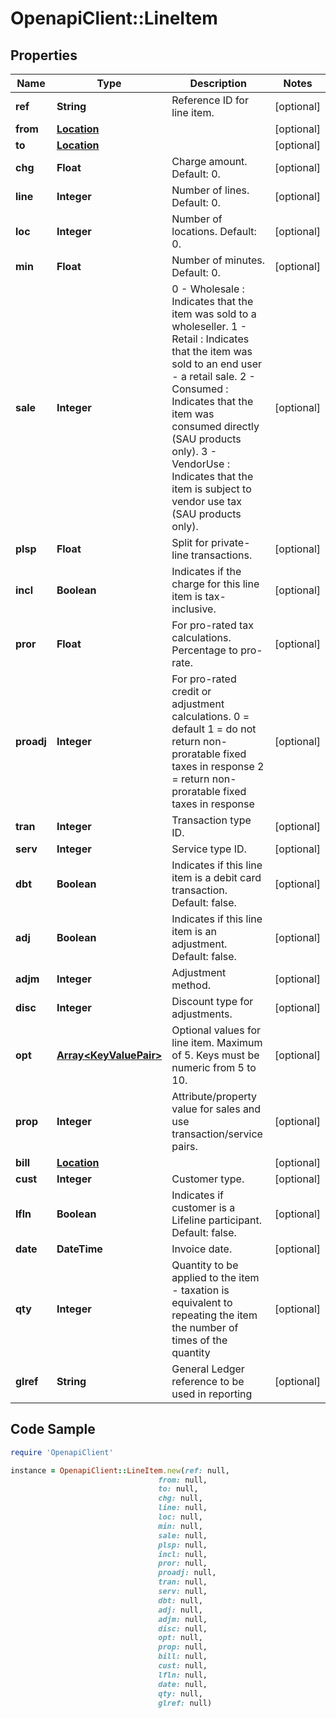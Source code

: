 # OpenapiClient::LineItem

## Properties

Name | Type | Description | Notes
------------ | ------------- | ------------- | -------------
**ref** | **String** | Reference ID for line item. | [optional] 
**from** | [**Location**](Location.md) |  | [optional] 
**to** | [**Location**](Location.md) |  | [optional] 
**chg** | **Float** | Charge amount.  Default: 0. | [optional] 
**line** | **Integer** | Number of lines.  Default: 0. | [optional] 
**loc** | **Integer** | Number of locations.  Default: 0. | [optional] 
**min** | **Float** | Number of minutes.  Default: 0. | [optional] 
**sale** | **Integer** | 0 - Wholesale : Indicates that the item was sold to a wholeseller.  1 - Retail : Indicates that the item was sold to an end user - a retail sale.  2 - Consumed : Indicates that the item was consumed directly (SAU products only).  3 - VendorUse : Indicates that the item is subject to vendor use tax (SAU products only). | [optional] 
**plsp** | **Float** | Split for private-line transactions. | [optional] 
**incl** | **Boolean** | Indicates if the charge for this line item is tax-inclusive. | [optional] 
**pror** | **Float** | For pro-rated tax calculations. Percentage to pro-rate. | [optional] 
**proadj** | **Integer** | For pro-rated credit or adjustment calculations.  0 &#x3D; default  1 &#x3D; do not return non-proratable fixed taxes in response  2 &#x3D; return non-proratable fixed taxes in response | [optional] 
**tran** | **Integer** | Transaction type ID. | [optional] 
**serv** | **Integer** | Service type ID. | [optional] 
**dbt** | **Boolean** | Indicates if this line item is a debit card transaction.  Default: false. | [optional] 
**adj** | **Boolean** | Indicates if this line item is an adjustment.  Default: false. | [optional] 
**adjm** | **Integer** | Adjustment method. | [optional] 
**disc** | **Integer** | Discount type for adjustments. | [optional] 
**opt** | [**Array&lt;KeyValuePair&gt;**](KeyValuePair.md) | Optional values for line item. Maximum of 5. Keys must be numeric from 5 to 10. | [optional] 
**prop** | **Integer** | Attribute/property value for sales and use transaction/service pairs. | [optional] 
**bill** | [**Location**](Location.md) |  | [optional] 
**cust** | **Integer** | Customer type. | [optional] 
**lfln** | **Boolean** | Indicates if customer is a Lifeline participant.  Default: false. | [optional] 
**date** | **DateTime** | Invoice date. | [optional] 
**qty** | **Integer** | Quantity to be applied to the item - taxation is equivalent to repeating the item the number of times of the quantity | [optional] 
**glref** | **String** | General Ledger reference to be used in reporting | [optional] 

## Code Sample

```ruby
require 'OpenapiClient'

instance = OpenapiClient::LineItem.new(ref: null,
                                 from: null,
                                 to: null,
                                 chg: null,
                                 line: null,
                                 loc: null,
                                 min: null,
                                 sale: null,
                                 plsp: null,
                                 incl: null,
                                 pror: null,
                                 proadj: null,
                                 tran: null,
                                 serv: null,
                                 dbt: null,
                                 adj: null,
                                 adjm: null,
                                 disc: null,
                                 opt: null,
                                 prop: null,
                                 bill: null,
                                 cust: null,
                                 lfln: null,
                                 date: null,
                                 qty: null,
                                 glref: null)
```


